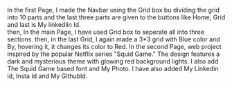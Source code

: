 In  the first Page, I made the Navbar using the Grid box bu dividing the grid into 10 parts and the last three parts are given to the buttons like Home, Grid and last is My linkedlin Id.\
then, In the main Page, I have used Grid box to seperate all into three sections. then, in the last Grid, I again made a 3*3 grid with Blue color and By, hovering it, it changes its color to Red.
In the second Page, web project inspired by the popular Netflix series "Squid Game." The design features a dark and mysterious theme with glowing red background lights. I also add The Squid Game based font and My Photo. I have also added My Linkedin id, Insta Id and My GithubId.
